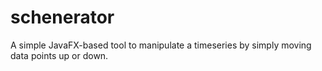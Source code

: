 # schenerator
A simple JavaFX-based tool to manipulate a timeseries by simply moving data points up or down.
